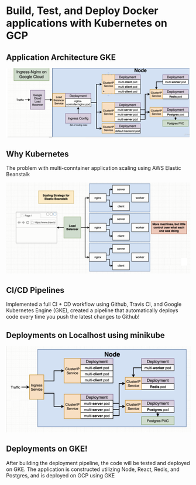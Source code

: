 # Build, Test, and Deploy Docker applications with Kubernetes on GCP

## Application Architecture GKE

![Application Architecture](https://github.com/PavanKumarMadduri/Multi-Kubernetes/blob/master/Kubernetes%20Deployment%20on%20GCP.png?raw=true)

## Why Kubernetes

The problem with multi-conntainer application scaling using AWS Elastic Beanstalk

![Scaling Strategy for Elastic Beanstalk](https://github.com/PavanKumarMadduri/Multi-Kubernetes/blob/master/Scaling%20Strategy%20for%20EB.png?raw=true)


## CI/CD Pipelines 

Implemented a full CI + CD workflow using Github, Travis CI, and Google Kubernetes Engine (GKE), created a pipeline that automatically deploys code every time you push the latest changes to Github!

## Deployments on Localhost using minikube

![Kubernetes Deployment on Localhost](https://github.com/PavanKumarMadduri/Multi-Kubernetes/blob/master/Kubernetes%20Deployment%20on%20Localhost.png?raw=true)

## Deployments on GKE!

After building the deployment pipeline, the code will be tested and deployed on GKE. The application is constructed utilizing Node, React, Redis, and Postgres, and is deployed on GCP using GKE

